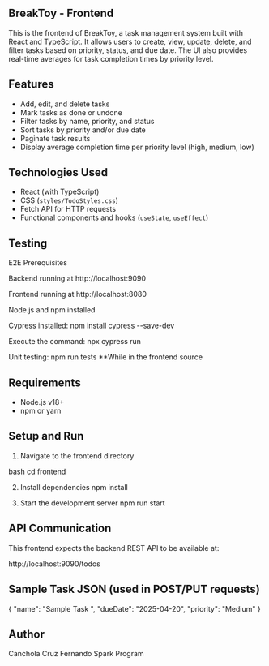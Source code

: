 ## BreakToy - Frontend

This is the frontend of BreakToy, a task management system built with React and TypeScript. It allows users to create, view, update, delete, and filter tasks based on priority, status, and due date. The UI also provides real-time averages for task completion times by priority level.

## Features

- Add, edit, and delete tasks 
- Mark tasks as done or undone
- Filter tasks by name, priority, and status
- Sort tasks by priority and/or due date
- Paginate task results 
- Display average completion time per priority level (high, medium, low)

## Technologies Used

- React (with TypeScript)
- CSS (`styles/TodoStyles.css`)
- Fetch API for HTTP requests
- Functional components and hooks (`useState`, `useEffect`)

## Testing

E2E Prerequisites

Backend running at http://localhost:9090

Frontend running at http://localhost:8080

Node.js and npm installed

Cypress installed: npm install cypress --save-dev

Execute the command: npx cypress run

Unit testing: npm run tests
**While in the frontend source


## Requirements

- Node.js v18+
- npm or yarn

## Setup and Run

1. Navigate to the frontend directory

bash
cd frontend

2. Install dependencies
npm install

3.  Start the development server
npm run start

## API Communication

This frontend expects the backend REST API to be available at:

http://localhost:9090/todos

## Sample Task JSON (used in POST/PUT requests)
{
  "name": "Sample Task ",
  "dueDate": "2025-04-20",
  "priority": "Medium"
}

## Author
Canchola Cruz Fernando
Spark Program